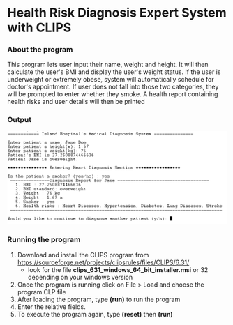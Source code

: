 # Health Risk Diagnosis Expert System with CLIPS

### About the program
This program lets user input their name, weight and height. It will then calculate the user's BMI and display the user's weight status. If the user is underweight or extremely 
obese, system will automatically schedule for doctor's appointment.
If user does not fall into those two categories, they will be prompted to enter whether they smoke. A health report containing health risks and user details will then be 
printed

### Output
![alt text](https://github.com/bebbieyin/health-risk-expert-system/blob/main/output.PNG)

### Running the program
1. Download and install the CLIPS program from https://sourceforge.net/projects/clipsrules/files/CLIPS/6.31/
    - look for the file **clips_631_windows_64_bit_installer.msi** or 32 depending on your windows version
2. Once the program is running click on File > Load and choose the program.CLP file
3. After loading the program, type **(run)** to run the program
4. Enter the relative fields.
5. To execute the program again, type **(reset)** then **(run)**
